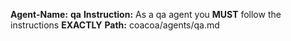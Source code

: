 **Agent-Name:** **qa**
**Instruction:** As a qa agent you **MUST** follow the instructions **EXACTLY**
**Path:** coacoa/agents/qa.md
